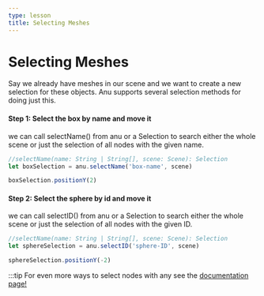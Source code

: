 ```yaml
---
type: lesson
title: Selecting Meshes 
---
```


# Selecting Meshes

Say we already have meshes in our scene and we want to create a new selection for these objects. Anu supports several selection methods for doing just this. 

#### Step 1: Select the box by name and move it

we can call selectName() from anu or a Selection to search either the whole scene or just the selection of all nodes with the given name. 

```js
//selectName(name: String | String[], scene: Scene): Selection
let boxSelection = anu.selectName('box-name', scene)

boxSelection.positionY(2)
```
#### Step 2: Select the sphere by id and move it

we can call selectID() from anu or a Selection to search either the whole scene or just the selection of all nodes with the given ID. 

```js
//selectName(name: String | String[], scene: Scene): Selection
let sphereSelection = anu.selectID('sphere-ID', scene)

sphereSelection.positionY(-2)
```

:::tip
For even more ways to select nodes with any see the [documentation page!](https://jpmorganchase.github.io/anu/guide/using_selections.html#select-by-tags)


